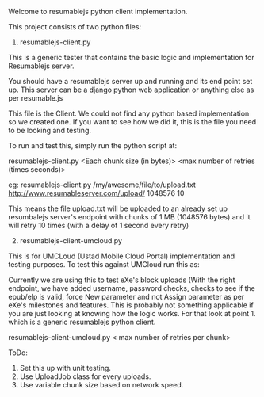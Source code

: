 Welcome to resumablejs python client implementation.

This project consists of two python files:


1. resumablejs-client.py

This is a generic tester that contains the basic logic and implementation for Resumablejs server. 

You should have a resumablejs server up and running and its end point set up. This server can be a django python web application or anything else as per resumable.js 

This file is the Client. We could not find any python based implementation so we created one. 
If you want to see how we did it, this is the file you need to be looking and testing. 

To run and test this, simply run the python script at:

resumablejs-client.py <your file path> <your resumablejs server upload endpoint> <Each chunk size (in bytes)> <max number of retries (times seconds)>

eg:
resumablejs-client.py /my/awesome/file/to/upload.txt http://www.resumableserver.com/upload/ 1048576 10

This means the file upload.txt will be uploaded to an already set up resumbalejs server's endpoint with chunks of 1 MB (1048576 bytes) and it will retry 10 times (with a delay of 1 second every retry)


2. resumablejs-client-umcloud.py 

This is for UMCLoud (Ustad Mobile Cloud Portal) implementation and testing purposes.
To test this against UMCloud run this as:

Currently we are using this to test eXe's block uploads (With the right endpoint, we have added username, password checks, checks to see if the epub/elp is valid, force New parameter and not Assign parameter as per eXe's milestones and features. This is probably not something applicable if you are just looking at knowing how the logic works. For that look at point 1. which is a generic resumablejs python client.

resumablejs-client-umcloud.py <file path> <resumablejs server endpoint> <chunk size in bytes> < max number of retries per chunk> <username of umcloud> <password of umcloud> <forceNew> <noAutoassign>

ToDo:
1. Set this up with unit testing.
2. Use UploadJob class for every uploads.
3. Use variable chunk size based on network speed. 

